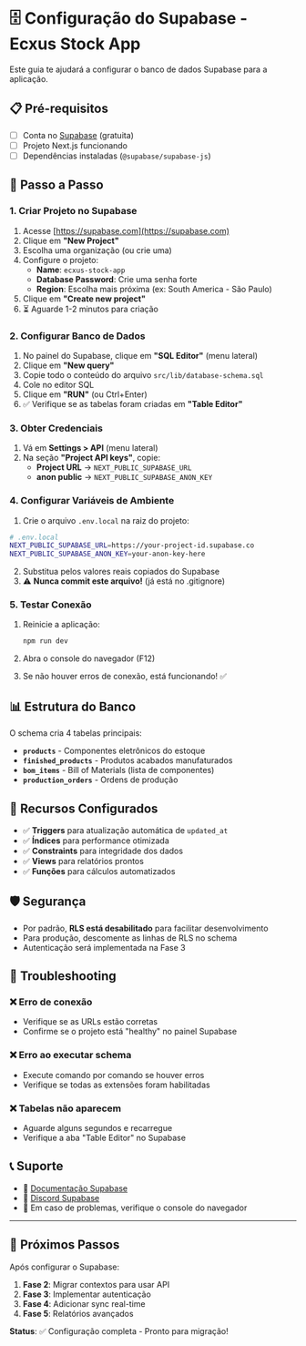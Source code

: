 # 🗄️ Configuração do Supabase - Ecxus Stock App

Este guia te ajudará a configurar o banco de dados Supabase para a aplicação.

## 📋 Pré-requisitos

- [ ] Conta no [Supabase](https://supabase.com) (gratuita)
- [ ] Projeto Next.js funcionando
- [ ] Dependências instaladas (`@supabase/supabase-js`)

## 🚀 Passo a Passo

### 1. **Criar Projeto no Supabase**

1. Acesse [https://supabase.com](https://supabase.com)
2. Clique em **"New Project"**
3. Escolha uma organização (ou crie uma)
4. Configure o projeto:
   - **Name**: `ecxus-stock-app`
   - **Database Password**: Crie uma senha forte
   - **Region**: Escolha mais próxima (ex: South America - São Paulo)
5. Clique em **"Create new project"**
6. ⏳ Aguarde 1-2 minutos para criação

### 2. **Configurar Banco de Dados**

1. No painel do Supabase, clique em **"SQL Editor"** (menu lateral)
2. Clique em **"New query"**
3. Copie todo o conteúdo do arquivo `src/lib/database-schema.sql`
4. Cole no editor SQL
5. Clique em **"RUN"** (ou Ctrl+Enter)
6. ✅ Verifique se as tabelas foram criadas em **"Table Editor"**

### 3. **Obter Credenciais**

1. Vá em **Settings > API** (menu lateral)
2. Na seção **"Project API keys"**, copie:
   - **Project URL** → `NEXT_PUBLIC_SUPABASE_URL`
   - **anon public** → `NEXT_PUBLIC_SUPABASE_ANON_KEY`

### 4. **Configurar Variáveis de Ambiente**

1. Crie o arquivo `.env.local` na raiz do projeto:

```bash
# .env.local
NEXT_PUBLIC_SUPABASE_URL=https://your-project-id.supabase.co
NEXT_PUBLIC_SUPABASE_ANON_KEY=your-anon-key-here
```

2. Substitua pelos valores reais copiados do Supabase
3. ⚠️ **Nunca commit este arquivo!** (já está no .gitignore)

### 5. **Testar Conexão**

1. Reinicie a aplicação:
   ```bash
   npm run dev
   ```

2. Abra o console do navegador (F12)
3. Se não houver erros de conexão, está funcionando! ✅

## 📊 Estrutura do Banco

O schema cria 4 tabelas principais:

- **`products`** - Componentes eletrônicos do estoque
- **`finished_products`** - Produtos acabados manufaturados  
- **`bom_items`** - Bill of Materials (lista de componentes)
- **`production_orders`** - Ordens de produção

## 🔧 Recursos Configurados

- ✅ **Triggers** para atualização automática de `updated_at`
- ✅ **Índices** para performance otimizada
- ✅ **Constraints** para integridade dos dados
- ✅ **Views** para relatórios prontos
- ✅ **Funções** para cálculos automatizados

## 🛡️ Segurança

- Por padrão, **RLS está desabilitado** para facilitar desenvolvimento
- Para produção, descomente as linhas de RLS no schema
- Autenticação será implementada na Fase 3

## 🐛 Troubleshooting

### ❌ Erro de conexão
- Verifique se as URLs estão corretas
- Confirme se o projeto está "healthy" no painel Supabase

### ❌ Erro ao executar schema
- Execute comando por comando se houver erros
- Verifique se todas as extensões foram habilitadas

### ❌ Tabelas não aparecem
- Aguarde alguns segundos e recarregue
- Verifique a aba "Table Editor" no Supabase

## 📞 Suporte

- 📖 [Documentação Supabase](https://supabase.com/docs)
- 💬 [Discord Supabase](https://discord.supabase.com)
- 🚨 Em caso de problemas, verifique o console do navegador

---

## 🎯 Próximos Passos

Após configurar o Supabase:

1. **Fase 2**: Migrar contextos para usar API
2. **Fase 3**: Implementar autenticação
3. **Fase 4**: Adicionar sync real-time
4. **Fase 5**: Relatórios avançados

**Status**: ✅ Configuração completa - Pronto para migração! 